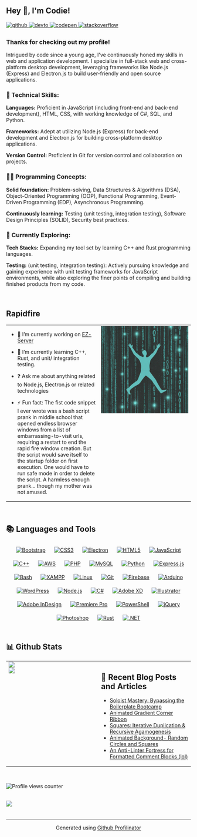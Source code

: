 ## Hey 👋, I'm Codie!  
  

<a href="https://github.com/Code-Nit-Whit" target="_blank">
<img src=https://img.shields.io/badge/github-%2324292e.svg?&style=for-the-badge&logo=github&logoColor=white alt=github style="margin-bottom: 5px;" />
</a>
<a href="https://dev.to/https://dev.to/code-nit-whit" target="_blank">
<img src=https://img.shields.io/badge/dev.to-%2308090A.svg?&style=for-the-badge&logo=dev.to&logoColor=white alt=devto style="margin-bottom: 5px;" />
</a>
<a href="https://codepen.com/https://codepen.io/Code-Nit-Whit" target="_blank">
<img src=https://img.shields.io/badge/codepen-%23131417.svg?&style=for-the-badge&logo=codepen&logoColor=white alt=codepen style="margin-bottom: 5px;" />
</a>
<a href="https://stackoverflow.com/users/https://stackoverflow.com/users/24881027/code-nit-whit" target="_blank">
<img src=https://img.shields.io/badge/stackoverflow-%23F28032.svg?&style=for-the-badge&logo=stackoverflow&logoColor=white alt=stackoverflow style="margin-bottom: 5px;" />
</a>  
  



### Thanks for checking out my profile!  
Intrigued by code since a young age, I've continuously honed my skills in web and application development. I specialize in full-stack web and cross-platform desktop development, leveraging frameworks like Node.js (Express) and Electron.js to build user-friendly and open source applications.

### 🥷 Technical Skills:

**Languages:** Proficient in JavaScript (including front-end and back-end development), HTML, CSS, with working knowledge of C#, SQL, and Python.

**Frameworks:** Adept at utilizing Node.js (Express) for back-end development and Electron.js for building cross-platform desktop applications.

**Version Control:** Proficient in Git for version control and collaboration on projects.

### 👨‍🏫 Programming Concepts:

**Solid foundation:** Problem-solving, Data Structures & Algorithms (DSA), Object-Oriented Programming (OOP), Functional Programming, Event-Driven Programming (EDP), Asynchronous Programming.

**Continuously learning:** Testing (unit testing, integration testing), Software Design Principles (SOLID), Security best practices.

### 📖 Currently Exploring:

**Tech Stacks:** Expanding my tool set by learning C++ and Rust programming languages.

**Testing:** (unit testing, integration testing): Actively pursuing knowledge and gaining experience with unit testing frameworks for JavaScript environments, while also exploring the finer points of compiling and building finished products from my code.  
  

<br/>  


## Rapidfire  
<table><tr><td valign="top" width="50%">

- 🚧 I’m currently working on [EZ-Server](https://github.com/Code-Nit-Whit/ez-server)  
  

- 🌱 I’m currently learning C++, Rust, and unit/ integration testing.  
  

- ❓ Ask me about anything related to Node.js, Electron.js or related technologies  
  

- ⚡ Fun fact: The fist code snippet I ever wrote was a bash script prank in middle school that opened endless browser windows from a list of embarrassing-to-visit urls, requiring a restart to end the rapid fire window creation. But the script would save itself to the startup folder on first execution. One would have to run safe mode in order to delete the script. A harmless enough prank... though my mother was not amused.   


</td><td valign="top" width="50%">

<div align="center">
<img src="https://github.com/Code-Nit-Whit/Code-Nit-Whit/blob/main/github-profile-img.png" align="center" style="width: 100%" />
</div>  


</td></tr></table>  

<br/>  


## 📚 Languages and Tools  
<div align="center">  
<a href="https://getbootstrap.com/docs/3.4/javascript/" target="_blank"><img style="margin: 10px" src="https://profilinator.rishav.dev/skills-assets/bootstrap-plain.svg" alt="Bootstrap" height="25" /></a>  
<a href="https://www.w3schools.com/css/" target="_blank"><img style="margin: 10px" src="https://profilinator.rishav.dev/skills-assets/css3-original-wordmark.svg" alt="CSS3" height="25" /></a>  
<a href="https://www.electronjs.org/" target="_blank"><img style="margin: 10px" src="https://profilinator.rishav.dev/skills-assets/electron-original.svg" alt="Electron" height="25" /></a>  
<a href="https://en.wikipedia.org/wiki/HTML5" target="_blank"><img style="margin: 10px" src="https://profilinator.rishav.dev/skills-assets/html5-original-wordmark.svg" alt="HTML5" height="25" /></a>  
<a href="https://www.javascript.com/" target="_blank"><img style="margin: 10px" src="https://profilinator.rishav.dev/skills-assets/javascript-original.svg" alt="JavaScript" height="25" /></a>  
<a href="https://www.cplusplus.com/" target="_blank"><img style="margin: 10px" src="https://profilinator.rishav.dev/skills-assets/cplusplus-original.svg" alt="C++" height="25" /></a>  
<a href="https://aws.amazon.com/" target="_blank"><img style="margin: 10px" src="https://profilinator.rishav.dev/skills-assets/amazonwebservices-original-wordmark.svg" alt="AWS" height="25" /></a>  
<a href="https://www.php.net/" target="_blank"><img style="margin: 10px" src="https://profilinator.rishav.dev/skills-assets/php-original.svg" alt="PHP" height="25" /></a>  
<a href="https://www.mysql.com/" target="_blank"><img style="margin: 10px" src="https://profilinator.rishav.dev/skills-assets/mysql-original-wordmark.svg" alt="MySQL" height="25" /></a>  
<a href="https://www.python.org/" target="_blank"><img style="margin: 10px" src="https://profilinator.rishav.dev/skills-assets/python-original.svg" alt="Python" height="25" /></a>  
<a href="https://expressjs.com/" target="_blank"><img style="margin: 10px" src="https://profilinator.rishav.dev/skills-assets/express-original-wordmark.svg" alt="Express.js" height="25" /></a>  
<a href="https://www.gnu.org/software/bash/" target="_blank"><img style="margin: 10px" src="https://profilinator.rishav.dev/skills-assets/gnu_bash-icon.svg" alt="Bash" height="25" /></a>  
<a href="https://www.apachefriends.org/" target="_blank"><img style="margin: 10px" src="https://profilinator.rishav.dev/skills-assets/xampp.png" alt="XAMPP" height="25" /></a>  
<a href="https://www.linux.org/" target="_blank"><img style="margin: 10px" src="https://profilinator.rishav.dev/skills-assets/linux-original.svg" alt="Linux" height="25" /></a>  
<a href="https://github.com/" target="_blank"><img style="margin: 10px" src="https://profilinator.rishav.dev/skills-assets/git-scm-icon.svg" alt="Git" height="25" /></a>  
<a href="https://firebase.google.com/" target="_blank"><img style="margin: 10px" src="https://profilinator.rishav.dev/skills-assets/firebase.png" alt="Firebase" height="25" /></a>  
<a href="https://www.arduino.cc/" target="_blank"><img style="margin: 10px" src="https://profilinator.rishav.dev/skills-assets/arduino.png" alt="Arduino" height="25" /></a>  
<a href="https://wordpress.com/" target="_blank"><img style="margin: 10px" src="https://profilinator.rishav.dev/skills-assets/wordpress.png" alt="WordPress" height="25" /></a>  
<a href="https://nodejs.org/" target="_blank"><img style="margin: 10px" src="https://profilinator.rishav.dev/skills-assets/nodejs-original-wordmark.svg" alt="Node.js" height="25" /></a>  
<a href="https://docs.microsoft.com/en-us/dotnet/csharp/" target="_blank"><img style="margin: 10px" src="https://profilinator.rishav.dev/skills-assets/csharp-original.svg" alt="C#" height="25" /></a>  
<a href="https://www.adobe.com/in/products/xd.html" target="_blank"><img style="margin: 10px" src="https://profilinator.rishav.dev/skills-assets/adobexd.png" alt="Adobe XD" height="25" /></a>  
<a href="https://www.adobe.com/in/products/illustrator.html" target="_blank"><img style="margin: 10px" src="https://profilinator.rishav.dev/skills-assets/adobe_illustrator-icon.svg" alt="Illustrator" height="25" /></a>  
<a href="https://www.adobe.com/in/products/indesign.html" target="_blank"><img style="margin: 10px" src="https://profilinator.rishav.dev/skills-assets/adobeindesign.svg" alt="Adobe InDesign" height="25" /></a>  
<a href="https://www.adobe.com/in/products/premiere.html" target="_blank"><img style="margin: 10px" src="https://profilinator.rishav.dev/skills-assets/adobepremierepro.png" alt="Premiere Pro" height="25" /></a>  
<a href="https://docs.microsoft.com/en-us/powershell/" target="_blank"><img style="margin: 10px" src="https://profilinator.rishav.dev/skills-assets/powershell.png" alt="PowerShell" height="25" /></a>  
<a href="https://jquery.com/" target="_blank"><img style="margin: 10px" src="https://profilinator.rishav.dev/skills-assets/jquery.png" alt="jQuery" height="25" /></a>  
<a href="https://www.adobe.com/in/products/photoshop.html" target="_blank"><img style="margin: 10px" src="https://profilinator.rishav.dev/skills-assets/photoshop-plain.svg" alt="Photoshop" height="25" /></a>  
<a href="https://www.rust-lang.org/" target="_blank"><img style="margin: 10px" src="https://profilinator.rishav.dev/skills-assets/rust-plain.svg" alt="Rust" height="25" /></a>  
<a href="https://dotnet.microsoft.com/download/dotnet-framework" target="_blank"><img style="margin: 10px" src="https://profilinator.rishav.dev/skills-assets/dot-net-original-wordmark.svg" alt=".NET" height="25" /></a>  
</div>  

<br/>  


## 📊 Github Stats  
<table><tr><td valign="top" width="50%">

<img src="https://github-readme-stats.vercel.app/api?username=Code-Nit-Whit&show_icons=true&count_private=true&hide_border=true" align="left" style="width: 100%" />  

<img src="https://github-readme-stats.vercel.app/api/top-langs/?username=Code-Nit-Whit&hide_border=true&layout=compact" align="left" />

</td><td valign="top" width="50%">

## 📝 Recent Blog Posts and Articles
<!-- BLOG-POST-LIST:START -->
- [Soloist Mastery: Bypassing the Boilerplate Bootcamp](https://dev.to/code-nit-whit/soloist-mastery-bypassing-the-boilerplate-bootcamp-i4l)
- [Animated Gradient Corner Ribbon](https://gist.github.com/Code-Nit-Whit/8dbc6a96f33b5d338c5febe093fd9430)
- [Squares: Iterative Duplication &amp; Recursive Agamogenesis](https://gist.github.com/Code-Nit-Whit/0f3effe6bc19eae611f43bfd7ee481c2)
- [Animated Background- Random Circles and Squares](https://gist.github.com/Code-Nit-Whit/d3370b6cd639c528f7e7bf1701296b55)
- [An Anti-Linter Fortress for Formatted Comment Blocks &lpar;lol&rpar;](https://gist.github.com/Code-Nit-Whit/c913d38f98305574a249b01d62b71e0d)
<!-- BLOG-POST-LIST:END -->

</td></tr></table>  

<br/>  

![Profile views counter](https://komarev.com/ghpvc/?username=Code-Nit-whit&&style=flat-square)  
  

<br/>  

<div align="left">
            <a href="https://www.buymeacoffee.com/codenitwhit" target="_blank" style="display: inline-block;">
                <img
                    src="https://img.shields.io/badge/Donate-Buy%20Me%20A%20Coffee-orange.svg?style=flat-square&logo=buymeacoffee" 
                    align="left"
                />
            </a></div>  

<br/>  

----
<div align="center">Generated using <a href="https://profilinator.rishav.dev/" target="_blank">Github Profilinator</a></div>

